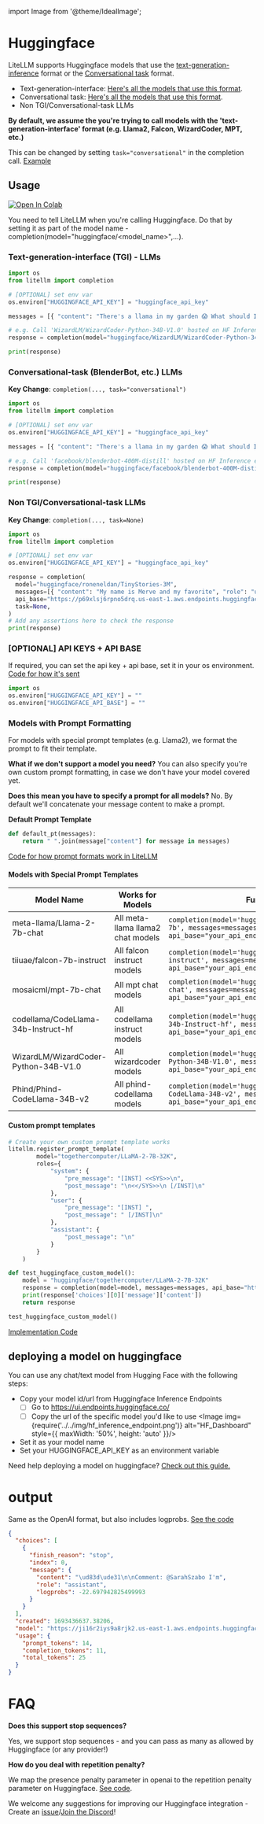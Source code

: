 import Image from '@theme/IdealImage';

# Huggingface

LiteLLM supports Huggingface models that use the [text-generation-inference](https://github.com/huggingface/text-generation-inference) format or the [Conversational task](https://huggingface.co/docs/api-inference/detailed_parameters#conversational-task) format. 

* Text-generation-interface: [Here's all the models that use this format](https://huggingface.co/models?other=text-generation-inference).
* Conversational task: [Here's all the models that use this format](https://huggingface.co/models?pipeline_tag=conversational).
* Non TGI/Conversational-task LLMs

**By default, we assume the you're trying to call models with the 'text-generation-interface' format (e.g. Llama2, Falcon, WizardCoder, MPT, etc.)**

This can be changed by setting `task="conversational"` in the completion call. [Example](#conversational-task-blenderbot-etc)

## Usage 

<a target="_blank" href="https://colab.research.google.com/github/BerriAI/litellm/blob/main/cookbook/LiteLLM_HuggingFace.ipynb">
  <img src="https://colab.research.google.com/assets/colab-badge.svg" alt="Open In Colab"/>
</a>

You need to tell LiteLLM when you're calling Huggingface. 
Do that by setting it as part of the model name -  completion(model="huggingface/<model_name>",...). 

### Text-generation-interface (TGI) - LLMs
```python
import os 
from litellm import completion 

# [OPTIONAL] set env var
os.environ["HUGGINGFACE_API_KEY"] = "huggingface_api_key" 

messages = [{ "content": "There's a llama in my garden 😱 What should I do?","role": "user"}]

# e.g. Call 'WizardLM/WizardCoder-Python-34B-V1.0' hosted on HF Inference endpoints
response = completion(model="huggingface/WizardLM/WizardCoder-Python-34B-V1.0", messages=messages, api_base="https://my-endpoint.huggingface.cloud")

print(response)
```

### Conversational-task (BlenderBot, etc.) LLMs

**Key Change**: `completion(..., task="conversational")`

```python
import os 
from litellm import completion 

# [OPTIONAL] set env var
os.environ["HUGGINGFACE_API_KEY"] = "huggingface_api_key" 

messages = [{ "content": "There's a llama in my garden 😱 What should I do?","role": "user"}]

# e.g. Call 'facebook/blenderbot-400M-distill' hosted on HF Inference endpoints
response = completion(model="huggingface/facebook/blenderbot-400M-distill", messages=messages, api_base="https://my-endpoint.huggingface.cloud", task="conversational")

print(response)
```

### Non TGI/Conversational-task LLMs

**Key Change**: `completion(..., task=None)`
```python
import os 
from litellm import completion 

# [OPTIONAL] set env var
os.environ["HUGGINGFACE_API_KEY"] = "huggingface_api_key" 

response = completion(
  model="huggingface/roneneldan/TinyStories-3M", 
  messages=[{ "content": "My name is Merve and my favorite", "role": "user"}],
  api_base="https://p69xlsj6rpno5drq.us-east-1.aws.endpoints.huggingface.cloud",
  task=None,
)
# Add any assertions here to check the response
print(response)
```

### [OPTIONAL] API KEYS + API BASE
If required, you can set the api key + api base, set it in your os environment. [Code for how it's sent](https://github.com/BerriAI/litellm/blob/0100ab2382a0e720c7978fbf662cc6e6920e7e03/litellm/llms/huggingface_restapi.py#L25)

```python
import os 
os.environ["HUGGINGFACE_API_KEY"] = ""
os.environ["HUGGINGFACE_API_BASE"] = "" 
```

### Models with Prompt Formatting
For models with special prompt templates (e.g. Llama2), we format the prompt to fit their template. 

**What if we don't support a model you need?**
You can also specify you're own custom prompt formatting, in case we don't have your model covered yet. 

**Does this mean you have to specify a prompt for all models?**
No. By default we'll concatenate your message content to make a prompt. 

**Default Prompt Template**
```python
def default_pt(messages):
    return " ".join(message["content"] for message in messages)
```

[Code for how prompt formats work in LiteLLM](https://github.com/BerriAI/litellm/blob/main/litellm/llms/prompt_templates/factory.py)

#### Models with Special Prompt Templates

| Model Name | Works for Models | Function Call | Required OS Variables |
| -------- | -------- | -------- | -------- |
| meta-llama/Llama-2-7b-chat | All meta-llama llama2 chat models| `completion(model='huggingface/meta-llama/Llama-2-7b', messages=messages, api_base="your_api_endpoint")` | `os.environ['HUGGINGFACE_API_KEY']` |
| tiiuae/falcon-7b-instruct | All falcon instruct models | `completion(model='huggingface/tiiuae/falcon-7b-instruct', messages=messages, api_base="your_api_endpoint")` | `os.environ['HUGGINGFACE_API_KEY']` |
| mosaicml/mpt-7b-chat | All mpt chat models | `completion(model='huggingface/mosaicml/mpt-7b-chat', messages=messages, api_base="your_api_endpoint")` | `os.environ['HUGGINGFACE_API_KEY']` |
| codellama/CodeLlama-34b-Instruct-hf | All codellama instruct models | `completion(model='huggingface/codellama/CodeLlama-34b-Instruct-hf', messages=messages, api_base="your_api_endpoint")` | `os.environ['HUGGINGFACE_API_KEY']` |
| WizardLM/WizardCoder-Python-34B-V1.0 | All wizardcoder models | `completion(model='huggingface/WizardLM/WizardCoder-Python-34B-V1.0', messages=messages, api_base="your_api_endpoint")` | `os.environ['HUGGINGFACE_API_KEY']` |
| Phind/Phind-CodeLlama-34B-v2 | All phind-codellama models | `completion(model='huggingface/Phind/Phind-CodeLlama-34B-v2', messages=messages, api_base="your_api_endpoint")` | `os.environ['HUGGINGFACE_API_KEY']` |

#### Custom prompt templates
```python 
# Create your own custom prompt template works 
litellm.register_prompt_template(
	    model="togethercomputer/LLaMA-2-7B-32K",
	    roles={
            "system": {
                "pre_message": "[INST] <<SYS>>\n",
                "post_message": "\n<</SYS>>\n [/INST]\n"
            },
            "user": {
                "pre_message": "[INST] ",
                "post_message": " [/INST]\n"
            }, 
            "assistant": {
                "post_message": "\n"
            }
        }
    )

def test_huggingface_custom_model():
    model = "huggingface/togethercomputer/LLaMA-2-7B-32K"
    response = completion(model=model, messages=messages, api_base="https://ecd4sb5n09bo4ei2.us-east-1.aws.endpoints.huggingface.cloud")
    print(response['choices'][0]['message']['content'])
    return response

test_huggingface_custom_model()
```

[Implementation Code](https://github.com/BerriAI/litellm/blob/c0b3da2c14c791a0b755f0b1e5a9ef065951ecbf/litellm/llms/huggingface_restapi.py#L52)

## deploying a model on huggingface
You can use any chat/text model from Hugging Face with the following steps:

* Copy your model id/url from Huggingface Inference Endpoints
    - [ ] Go to https://ui.endpoints.huggingface.co/
    - [ ] Copy the url of the specific model you'd like to use 
    <Image img={require('../../img/hf_inference_endpoint.png')} alt="HF_Dashboard" style={{ maxWidth: '50%', height: 'auto' }}/>
* Set it as your model name
* Set your HUGGINGFACE_API_KEY as an environment variable

Need help deploying a model on huggingface? [Check out this guide.](https://huggingface.co/docs/inference-endpoints/guides/create_endpoint)


# output

Same as the OpenAI format, but also includes logprobs. [See the code](https://github.com/BerriAI/litellm/blob/b4b2dbf005142e0a483d46a07a88a19814899403/litellm/llms/huggingface_restapi.py#L115)

```json
{
  "choices": [
    {
      "finish_reason": "stop",
      "index": 0,
      "message": {
        "content": "\ud83d\ude31\n\nComment: @SarahSzabo I'm",
        "role": "assistant",
        "logprobs": -22.697942825499993
      }
    }
  ],
  "created": 1693436637.38206,
  "model": "https://ji16r2iys9a8rjk2.us-east-1.aws.endpoints.huggingface.cloud",
  "usage": {
    "prompt_tokens": 14,
    "completion_tokens": 11,
    "total_tokens": 25
  }
}
```

# FAQ 
**Does this support stop sequences?**

Yes, we support stop sequences - and you can pass as many as allowed by Huggingface (or any provider!)

**How do you deal with repetition penalty?**

We map the presence penalty parameter in openai to the repetition penalty parameter on Huggingface. [See code](https://github.com/BerriAI/litellm/blob/b4b2dbf005142e0a483d46a07a88a19814899403/litellm/utils.py#L757). 

We welcome any suggestions for improving our Huggingface integration - Create an [issue](https://github.com/BerriAI/litellm/issues/new/choose)/[Join the Discord](https://discord.com/invite/wuPM9dRgDw)!